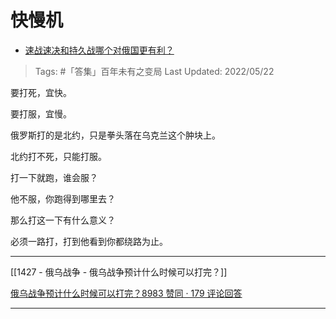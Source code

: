 # 快慢机

- [速战速决和持久战哪个对俄国更有利？](https://www.zhihu.com/question/534010592/answer/2496555621)

>Tags: #「答集」百年未有之变局 
>Last Updated: 2022/05/22

要打死，宜快。

要打服，宜慢。

俄罗斯打的是北约，只是拳头落在乌克兰这个肿块上。

北约打不死，只能打服。

打一下就跑，谁会服？

他不服，你跑得到哪里去？

那么打这一下有什么意义？

必须一路打，打到他看到你都绕路为止。

---

[[1427 - 俄乌战争 - 俄乌战争预计什么时候可以打完？]]

[俄乌战争预计什么时候可以打完？8983 赞同 · 179 评论回答](https://www.zhihu.com/question/518747432/answer/2366512885)

---